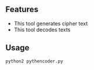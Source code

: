 ## Features
- This tool generates cipher text
- This tool decodes texts

## Usage

```sh
python2 pythencoder.py
```
